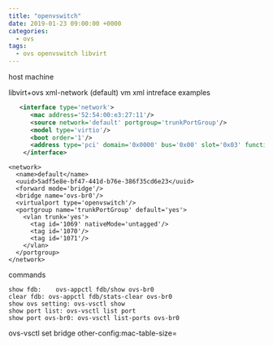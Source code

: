 ```yaml
---
title: "openvswitch"
date: 2019-01-23 09:00:00 +0000
categories: 
  - ovs
tags:
  - ovs openvswitch libvirt 
---
```




host machine

libvirt+ovs
xml-network (default)
vm  xml  intreface examples
```xml
   <interface type='network'>
      <mac address='52:54:00:e3:27:11'/>
      <source network='default' portgroup='trunkPortGroup'/>
      <model type='virtio'/>
      <boot order='1'/>
      <address type='pci' domain='0x0000' bus='0x00' slot='0x03' function='0x0'/>
    </interface>
```

```
<network>
  <name>default</name>
  <uuid>5adf5e8e-bf47-441d-b76e-386f35cd6e23</uuid>
  <forward mode='bridge'/>
  <bridge name='ovs-br0'/>
  <virtualport type='openvswitch'/>
  <portgroup name='trunkPortGroup' default='yes'>
    <vlan trunk='yes'>
      <tag id='1069' nativeMode='untagged'/>
      <tag id='1070'/>
      <tag id='1071'/>
    </vlan>
  </portgroup>
</network>
```




commands 

```
show fdb:    ovs-appctl fdb/show ovs-br0
clear fdb: ovs-appctl fdb/stats-clear ovs-br0
show ovs setting: ovs-vsctl show
show port list: ovs-vsctl list port
show port ovs-br0: ovs-vsctl list-ports ovs-br0
```


ovs-vsctl set bridge <bridge> other-config:mac-table-size=<size>
  
